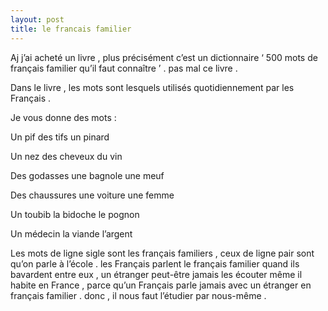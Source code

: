 ```yaml
---
layout: post
title: le francais familier
---
```


Aj j’ai acheté un livre , plus précisément c’est un dictionnaire ‘ 500 mots de français familier qu’il faut connaître ’ . pas mal ce livre .

Dans le livre , les mots sont lesquels utilisés quotidiennement par les Français .

Je vous donne des mots :

Un pif                       des tifs                    un pinard

Un nez                       des cheveux                 du vin

Des godasses                 une bagnole                 une meuf

Des chaussures               une voiture                 une femme

Un toubib                    la bidoche                  le pognon

Un médecin                   la viande                   l’argent

Les mots de ligne sigle sont les français familiers , ceux de ligne pair sont qu’on parle à l’école . les Français parlent le français familier quand ils bavardent entre eux , un étranger peut-être jamais les écouter même il habite en France , parce qu’un Français parle jamais avec un étranger en français familier . donc , il nous faut l’étudier par nous-même .
